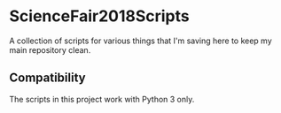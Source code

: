 # ScienceFair2018Scripts
A collection of scripts for various things that I'm saving here to keep my main repository clean.

## Compatibility
The scripts in this project work with Python 3 only.